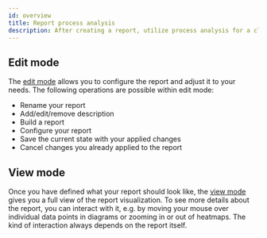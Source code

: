 ```yaml
---
id: overview
title: Report process analysis
description: After creating a report, utilize process analysis for a closer look at your process instances.
---
```


## Edit mode

The [edit mode](./edit-mode.md) allows you to configure the report and adjust it to your needs. The following operations are possible within edit mode:

- Rename your report
- Add/edit/remove description
- Build a report
- Configure your report
- Save the current state with your applied changes
- Cancel changes you already applied to the report

## View mode

Once you have defined what your report should look like, the [view mode](./view-mode.md) gives you a full view of the report visualization. To see more details about the report, you can interact with it, e.g. by moving your mouse over individual data points in diagrams or zooming in or out of heatmaps. The kind of interaction always depends on the report itself.
